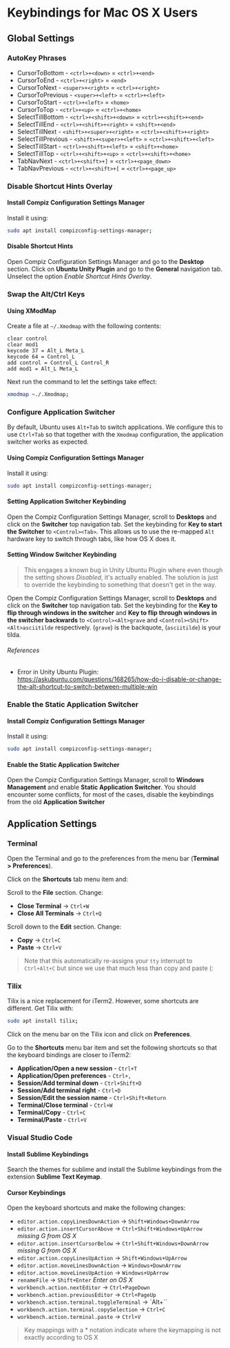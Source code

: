 # Keybindings for Mac OS X Users

## Global Settings
### AutoKey Phrases
- CursorToBottom - `<ctrl>+<down>` = `<ctrl>+<end>`
- CursorToEnd - `<ctrl>+<right>` = `<end>`
- CursorToNext - `<super>+<right>` = `<ctrl>+<right>`
- CursorToPrevious - `<super>+<left>` = `<ctrl>+<left>`
- CursorToStart - `<ctrl>+<left>` = `<home>`
- CursorToTop - `<ctrl>+<up>` = `<ctrl>+<home>`
- SelectTillBottom - `<ctrl>+<shift>+<down>` = `<ctrl>+<shift>+<end>`
- SelectTillEnd - `<ctrl>+<shift>+<right>` = `<shift>+<end>`
- SelectTillNext - `<shift>+<super>+<right>` = `<ctrl>+<shift>+<right>`
- SelectTillPrevious - `<shift>+<super>+<left>` = `<ctrl>+<shift>+<left>`
- SelectTillStart - `<ctrl>+<shift>+<left>` = `<shift>+<home>`
- SelectTillTop - `<ctrl>+<shift>+<up>` = `<ctrl>+<shift>+<home>`
- TabNavNext - `<ctrl>+<shift>+]` = `<ctrl>+<page_down>`
- TabNavPrevious - `<ctrl>+<shift>+[` = `<ctrl>+<page_up>`

### Disable Shortcut Hints Overlay
#### Install Compiz Configuration Settings Manager
Install it using:

```bash
sudo apt install compizconfig-settings-manager;
```
#### Disable Shortcut Hints
Open Compiz Configuration Settings Manager and go to the **Desktop** section. Click on **Ubuntu Unity Plugin** and go to the **General** navigation tab. Unselect the option *Enable Shortcut Hints Overlay*.

### Swap the Alt/Ctrl Keys
#### Using XModMap
Create a file at `~/.Xmodmap` with the following contents:

```
clear control
clear mod1
keycode 37 = Alt_L Meta_L
keycode 64 = Control_L
add control = Control_L Control_R
add mod1 = Alt_L Meta_L
```

Next run the command to let the settings take effect:

```bash
xmodmap ~./.Xmodmap;
```

### Configure Application Switcher
By default, Ubuntu uses `Alt+Tab` to switch applications. We configure this to use `Ctrl+Tab` so that together with the `Xmodmap` configuration, the application switcher works as expected.

#### Using Compiz Configuration Settings Manager
Install it using:

```bash
sudo apt install compizconfig-settings-manager;
```

#### Setting Application Switcher Keybinding
Open the Compiz Configuration Settings Manager, scroll to **Desktops** and click on the **Switcher** top navigation tab. Set the keybinding for **Key to start the Switcher** to `<Control><Tab>`. This allows us to use the re-mapped `Alt` hardware key to switch through tabs, like how OS X does it.

#### Setting Window Switcher Keybinding
> This engages a known bug in Unity Ubuntu Plugin where even though the setting shows *Disabled*, it's actually enabled. The solution is just to override the keybinding to something that doesn't get in the way.

Open the Compiz Configuration Settings Manager, scroll to **Desktops** and click on the **Switcher** top navigation tab. Set the keybinding for the **Key to flip through windows in the switcher** and **Key to flip through windows in the switcher backwards** to `<Control><Alt>grave` and `<Control><Shift><Alt>asciitilde` respectively. (`grave`) is the backquote, (`asciitilde`) is your tilda.

###### References
- Error in Unity Ubuntu Plugin: https://askubuntu.com/questions/168265/how-do-i-disable-or-change-the-alt-shortcut-to-switch-between-multiple-win

### Enable the Static Application Switcher

#### Install Compiz Configuration Settings Manager
Install it using:

```bash
sudo apt install compizconfig-settings-manager;
```

#### Enable the Static Application Switcher
Open the Compiz Configuration Settings Manager, scroll to **Windows Management** and enable **Static Application Switcher**. You should encounter some conflicts, for most of the cases, disable the keybindings from the old **Application Switcher**

## Application Settings
### Terminal
Open the Terminal and go to the preferences from the menu bar (**Terminal > Preferences**).

Click on the **Shortcuts** tab menu item and:

Scroll to the **File** section. Change:
- **Close Terminal** -> `Ctrl+W`
- **Close All Terminals** -> `Ctrl+Q`

Scroll down to the **Edit** section. Change:
- **Copy** -> `Ctrl+C`
- **Paste** -> `Ctrl+V`

> Note that this automatically re-assigns your `tty` interrupt to `Ctrl+Alt+C` but since we use that much less than copy and paste (:

### Tilix
Tilix is a nice replacement for iTerm2. However, some shortcuts are different. Get Tilix with:

```bash
sudo apt install tilix;
```

Click on the menu bar on the Tilix icon and click on **Preferences**.

Go to the **Shortcuts** menu bar item and set the following shortcuts so that the keyboard bindings are closer to iTerm2:
- **Application/Open a new session** - `Ctrl+T`
- **Application/Open preferences** - `Ctrl+,`
- **Session/Add terminal down** - `Ctrl+Shift+D`
- **Session/Add terminal right** - `Ctrl+D`
- **Session/Edit the session name** - `Ctrl+Shift+Return`
- **Terminal/Close terminal** - `Ctrl+W`
- **Terminal/Copy** - `Ctrl+C`
- **Terminal/Paste** - `Ctrl+V`

### Visual Studio Code
#### Install Sublime Keybindings
Search the themes for sublime and install the Sublime keybindings from the extension **Sublime Text Keymap**.

#### Cursor Keybindings
Open the keyboard shortcuts and make the following changes:

- `editor.action.copyLinesDownAction` -> `Shift+Windows+DownArrow`
- `editor.action.insertCursorAbove` -> `Ctrl+Shift+Windows+UpArrow` *missing G from OS X*
- `editor.action.insertCursorBelow` -> `Ctrl+Shift+Windows+DownArrow` *missing G from OS X*
- `editor.action.copyLinesUpAction` -> `Shift+Windows+UpArrow`
- `editor.action.moveLinesDownAction` -> `Windows+DownArrow`
- `editor.action.moveLinesUpAction` -> `Windows+UpArrow`
- `renameFile` -> `Shift+Enter` *Enter on OS X*
- `workbench.action.nextEditor` -> `Ctrl+PageDown`
- `workbench.action.previousEditor` -> `Ctrl+PageUp`
- `workbench.action.terminal.toggleTerminal` -> `Alt+\``
- `workbench.action.terminal.copySelection` -> `Ctrl+C`
- `workbench.action.terminal.paste` -> `Ctrl+V`

> Key mappings with a * notation indicate where the keymapping is not exactly according to OS X